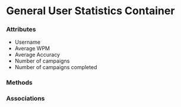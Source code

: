 # General User Statistics Container

### Attributes

- Username
- Average WPM
- Average Accuracy
- Number of campaigns
- Number of campaigns completed

### Methods

### Associations
